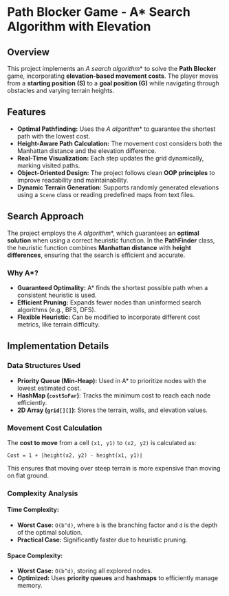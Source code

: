 # Path Blocker Game - A* Search Algorithm with Elevation

## Overview
This project implements an **A* search algorithm** to solve the **Path Blocker** game, incorporating **elevation-based movement costs**. The player moves from a **starting position (S)** to a **goal position (G)** while navigating through obstacles and varying terrain heights.

## Features
- **Optimal Pathfinding:** Uses the **A* algorithm** to guarantee the shortest path with the lowest cost.
- **Height-Aware Path Calculation:** The movement cost considers both the Manhattan distance and the elevation difference.
- **Real-Time Visualization:** Each step updates the grid dynamically, marking visited paths.
- **Object-Oriented Design:** The project follows clean **OOP principles** to improve readability and maintainability.
- **Dynamic Terrain Generation:** Supports randomly generated elevations using a `Scene` class or reading predefined maps from text files.

## Search Approach
The project employs the **A* algorithm**, which guarantees an **optimal solution** when using a correct heuristic function. In the **PathFinder** class, the heuristic function combines **Manhattan distance** with **height differences**, ensuring that the search is efficient and accurate.

### Why A*?
- **Guaranteed Optimality:** A* finds the shortest possible path when a consistent heuristic is used.
- **Efficient Pruning:** Expands fewer nodes than uninformed search algorithms (e.g., BFS, DFS).
- **Flexible Heuristic:** Can be modified to incorporate different cost metrics, like terrain difficulty.

## Implementation Details
### Data Structures Used
- **Priority Queue (Min-Heap):** Used in A* to prioritize nodes with the lowest estimated cost.
- **HashMap (`costSoFar`)**: Tracks the minimum cost to reach each node efficiently.
- **2D Array (`grid[][]`)**: Stores the terrain, walls, and elevation values.

### Movement Cost Calculation
The **cost to move** from a cell `(x1, y1)` to `(x2, y2)` is calculated as:

```
Cost = 1 + |height(x2, y2) - height(x1, y1)|
```

This ensures that moving over steep terrain is more expensive than moving on flat ground.

### Complexity Analysis
#### **Time Complexity:**
- **Worst Case:** `O(b^d)`, where `b` is the branching factor and `d` is the depth of the optimal solution.
- **Practical Case:** Significantly faster due to heuristic pruning.

#### **Space Complexity:**
- **Worst Case:** `O(b^d)`, storing all explored nodes.
- **Optimized:** Uses **priority queues** and **hashmaps** to efficiently manage memory.
